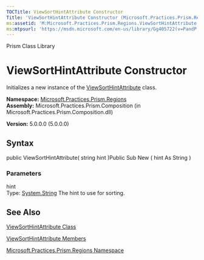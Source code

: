```yaml
---
TOCTitle: ViewSortHintAttribute Constructor
Title: 'ViewSortHintAttribute Constructor (Microsoft.Practices.Prism.Regions)'
ms:assetid: 'M:Microsoft.Practices.Prism.Regions.ViewSortHintAttribute.\#ctor(System.String)'
ms:mtpsurl: 'https://msdn.microsoft.com/en-us/library/Gg405722(v=PandP.50)'
---
```


Prism Class Library

ViewSortHintAttribute Constructor
=================================

Initializes a new instance of the [ViewSortHintAttribute](https://msdn.microsoft.com/library/microsoft.practices.prism.regions.viewsorthintattribute) class.

**Namespace:** [Microsoft.Practices.Prism.Regions](https://msdn.microsoft.com/library/microsoft.practices.prism.regions)
**Assembly:** Microsoft.Practices.Prism.Composition (in Microsoft.Practices.Prism.Composition.dll)

**Version:** 5.0.0.0 (5.0.0.0)

## Syntax


public ViewSortHintAttribute( string hint )Public Sub New ( hint As String )

### Parameters

hint  
Type: [System.String](http://msdn.microsoft.com/en-us/library/s1wwdcbf)
The hint to use for sorting.

See Also
--------


[ViewSortHintAttribute Class](https://msdn.microsoft.com/library/microsoft.practices.prism.regions.viewsorthintattribute)

[ViewSortHintAttribute Members](https://msdn.microsoft.com/allmembers.t:microsoft.practices.prism.regions.viewsorthintattribute)

[Microsoft.Practices.Prism.Regions Namespace](https://msdn.microsoft.com/library/microsoft.practices.prism.regions)
